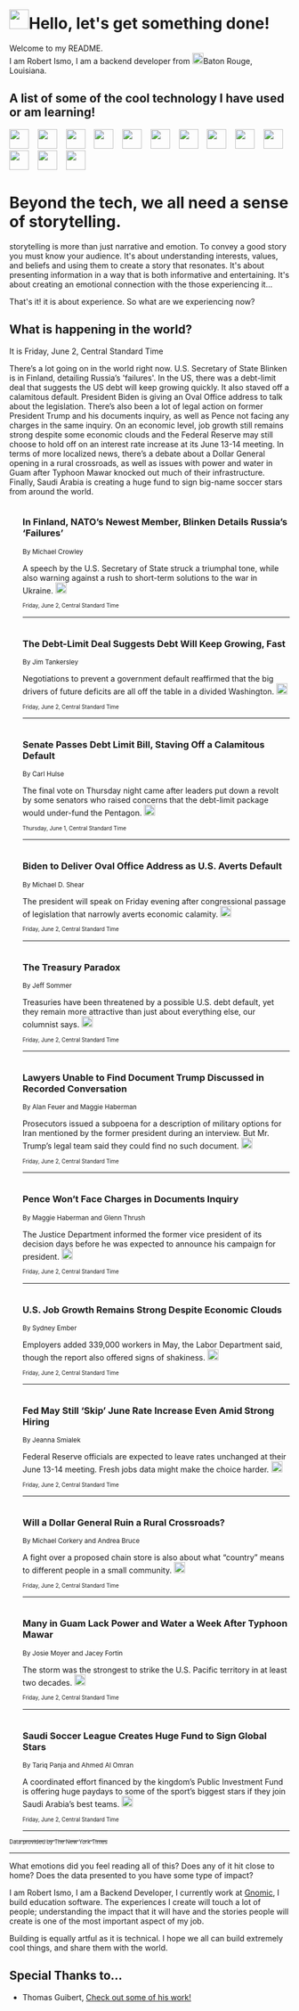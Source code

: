 <h1><img src="https://emojis.slackmojis.com/emojis/images/1643514375/3493/hot-coffee.gif?1643514375" width="35"/>Hello, let's get something done!</h1>

<p>Welcome to my README.<br/>
I am Robert Ismo, I am a backend developer from <img src="https://emojis.slackmojis.com/emojis/images/1638395689/50435/moulin_rouge.png?1638395689" width="20"/>Baton Rouge, Louisiana.</p>
<h2>A list of some of the cool technology I have used or am learning!</h2>
<p>
<img src="https://emojis.slackmojis.com/emojis/images/1643516091/21142/meow_bongotap.gif?1643516091" width="35" alt="">
<img src="https://img.shields.io/badge/Favorite%20Frontend%20Framework-SvelteKit-f83903" alt="">
<img src="https://img.shields.io/badge/Second%20Favorite-Vue-40b581" alt="">
<img src="https://img.shields.io/badge/Most%20Used%20Runtime-Nodejs-78b061" alt="">
<img src="https://emojis.slackmojis.com/emojis/images/1643517416/34482/fire.gif?1643517416" width="35" alt="">
<img src="https://img.shields.io/badge/Javascript%20But%20Better-Typescript-0078ca" alt="">
<img src="https://img.shields.io/badge/Favorite%20Language-Elixir-3e244d" alt="">
<img src="https://img.shields.io/badge/Containerize%20Everything-Docker-6ac9ef" alt="">
<img src="https://emojis.slackmojis.com/emojis/images/1643514596/5999/meow_party.gif?1643514596" width="35" alt="">
<img src="https://img.shields.io/badge/API%20Love%20Language-Graphql-de32a5" alt="">
<img src="https://img.shields.io/badge/Our%20Favorite%20Version%20Controller-Git-e94f33" alt="">
<img src="https://img.shields.io/badge/Favorite%20Database-Redis-d42d1d" alt="">
<img src="https://emojis.slackmojis.com/emojis/images/1643514559/5584/deployparrot.gif?1643514559" width="35" alt="">
<img src="https://img.shields.io/badge/Container%20Interstate-RabbitMQ-f66200" alt="">
<img src="https://img.shields.io/badge/Gotta%20Learn-Kubernetes-316adf" alt="">
<img src="https://img.shields.io/badge/Really%20Mature%20Now-WASM-654fef" alt="">
<img src="https://emojis.slackmojis.com/emojis/images/1666642497/61942/dance_vibe.gif?1666642497" width="35" alt="">
<img src="https://img.shields.io/badge/For%20My%20M1-ARM64-657d96" alt="">
<img src="https://img.shields.io/badge/Loving%20This%20So%20Much-TailwindCSS-17bcb5" alt="">
<img src="https://img.shields.io/badge/Cool%20Build%20Tool-Vite-f9cb24" alt="">
<img src="https://emojis.slackmojis.com/emojis/images/1669231376/62819/working-on-it.gif?1669231376" width="35" alt="">
<img src="https://img.shields.io/badge/Fun%20and%20Easy%20Database-MongoDB-5f8c49" alt="">
<img src="https://img.shields.io/badge/JS%20Life%20Support-NPM-c73737" alt="">
<img src="https://img.shields.io/badge/I%20Liked%20It-DynamoDB-0073b9" alt="">
<img src="https://emojis.slackmojis.com/emojis/images/1643514045/46/question.gif?1643514045" width="35" alt="">
<img src="https://img.shields.io/badge/cool-React-60d6f9" alt="">
<img src="https://img.shields.io/badge/Future%20Big%20Project-Lambda-f37e00" alt="">
<img src="https://img.shields.io/badge/NPM%20But%20Better-PNPM-f1aa07" alt="">
<img src="https://emojis.slackmojis.com/emojis/images/1643514943/9662/fbwow.gif?1643514943" width="35" alt="">
<img src="https://img.shields.io/badge/First%20Language-C-662079" alt="">
<img src="https://img.shields.io/badge/Where%20I%20Deploy%20Frontend-Vercel-000000" alt="">
<img src="https://img.shields.io/badge/Who%20Does%20not%20Want%20an%20App-Swift-f9492a" alt="">
<img src="https://emojis.slackmojis.com/emojis/images/1643514058/151/javascript.png?1643514058" width="35" alt="">
<img src="https://img.shields.io/badge/cool-Python-fbd542" alt="">
<img src="https://img.shields.io/badge/Favorite%20Something-Stripe-656cdc" alt="">
<img src="https://img.shields.io/badge/Of%20Course-HTML5-ed6327" alt="">
<img src="https://emojis.slackmojis.com/emojis/images/1660415405/60731/bomb.gif?1660415405" width="35" alt="">
<img src="https://img.shields.io/badge/hate-CSS-2964ec" alt="">
<img src="https://img.shields.io/badge/Learning-CircleCI-141215" alt="">
<img src="https://img.shields.io/badge/Learning-Rust-fbbb3b" alt="">
<img src="https://emojis.slackmojis.com/emojis/images/1660415397/60712/writing-hand.gif?1660415397" width="35" alt="">
<img src="https://img.shields.io/badge/Dev%20Browser%20of%20Choice-Firefox-cc4e26" alt="">
<img src="https://img.shields.io/badge/Recoverying%20From%20Windows-UNIX-1781e3" alt="">
<img src="https://img.shields.io/badge/LOVE-LogSeq-90c1c2" alt="">
<img src="https://emojis.slackmojis.com/emojis/images/1643514066/223/kirby.gif?1643514066" width="35" alt="">
<img src="https://img.shields.io/badge/Daily%20Driver-MacOS-e6e6e8" alt="">
<img src="https://img.shields.io/badge/Git%20Server-Github-000000" alt="">
<img src="https://img.shields.io/badge/enjoyable-EC2-f17428" alt="">
<img src="https://emojis.slackmojis.com/emojis/images/1643514239/2069/excited.gif?1643514239" width="35" alt="">
</p>
<h1>Beyond the tech, we all need a sense of storytelling.</h1>
<p>storytelling is more than just narrative and emotion. To convey a good story you must know your audience. It's about understanding interests, values, and beliefs and using them to create a story that resonates. It's about presenting information in a way that is both informative and entertaining. It's about creating an emotional connection with the those experiencing it...</p>
<p>That's it! it is about experience. So what are we experiencing now?</p>
<h2>What is happening in the world?</h2>
<p>It is Friday, June 2, Central Standard Time</p>
<p>
There’s a lot going on in the world right now. U.S. Secretary of State Blinken is in Finland, detailing Russia’s &#39;failures&#39;. In the US, there was a debt-limit deal that suggests the US debt will keep growing quickly. It also staved off a calamitous default. President Biden is giving an Oval Office address to talk about the legislation. There’s also been a lot of legal action on former President Trump and his documents inquiry, as well as Pence not facing any charges in the same inquiry. On an economic level, job growth still remains strong despite some economic clouds and the Federal Reserve may still choose to hold off on an interest rate increase at its June 13-14 meeting. In terms of more localized news, there’s a debate about a Dollar General opening in a rural crossroads, as well as issues with power and water in Guam after Typhoon Mawar knocked out much of their infrastructure. Finally, Saudi Arabia is creating a huge fund to sign big-name soccer stars from around the world.</p>
<ol>
<img src="https://img.shields.io/badge/-world-blue" alt="">
<h3>In Finland, NATO’s Newest Member, Blinken Details Russia’s ‘Failures’</h3>
<sub>By Michael Crowley</sub>
<p>A speech by the U.S. Secretary of State struck a triumphal tone, while also warning against a rush to short-term solutions to the war in Ukraine.  <a href="https://nyti.ms/3WL5kJA"><img src="https://developer.nytimes.com/files/poweredby_nytimes_30b.png?v=1583354208352" height="20"></a></p>
<sub><sub>Friday, June 2, Central Standard Time</sub></sub>
<hr/>
<img src="https://img.shields.io/badge/-us-blue" alt="">
<h3>The Debt-Limit Deal Suggests Debt Will Keep Growing, Fast</h3>
<sub>By Jim Tankersley</sub>
<p>Negotiations to prevent a government default reaffirmed that the big drivers of future deficits are all off the table in a divided Washington.  <a href="https://nyti.ms/3Ca9AZO"><img src="https://developer.nytimes.com/files/poweredby_nytimes_30b.png?v=1583354208352" height="20"></a></p>
<sub><sub>Friday, June 2, Central Standard Time</sub></sub>
<hr/>
<img src="https://img.shields.io/badge/-us-blue" alt="">
<h3>Senate Passes Debt Limit Bill, Staving Off a Calamitous Default</h3>
<sub>By Carl Hulse</sub>
<p>The final vote on Thursday night came after leaders put down a revolt by some senators who raised concerns that the debt-limit package would under-fund the Pentagon.  <a href="https://nyti.ms/43oBCNe"><img src="https://developer.nytimes.com/files/poweredby_nytimes_30b.png?v=1583354208352" height="20"></a></p>
<sub><sub>Thursday, June 1, Central Standard Time</sub></sub>
<hr/>
<img src="https://img.shields.io/badge/-us-blue" alt="">
<h3>Biden to Deliver Oval Office Address as U.S. Averts Default</h3>
<sub>By Michael D. Shear</sub>
<p>The president will speak on Friday evening after congressional passage of legislation that narrowly averts economic calamity.  <a href="https://nyti.ms/3C6Ta4r"><img src="https://developer.nytimes.com/files/poweredby_nytimes_30b.png?v=1583354208352" height="20"></a></p>
<sub><sub>Friday, June 2, Central Standard Time</sub></sub>
<hr/>
<img src="https://img.shields.io/badge/-business-blue" alt="">
<h3>The Treasury Paradox</h3>
<sub>By Jeff Sommer</sub>
<p>Treasuries have been threatened by a possible U.S. debt default, yet they remain more attractive than just about everything else, our columnist says.  <a href="https://nyti.ms/3oMzgZa"><img src="https://developer.nytimes.com/files/poweredby_nytimes_30b.png?v=1583354208352" height="20"></a></p>
<sub><sub>Friday, June 2, Central Standard Time</sub></sub>
<hr/>
<img src="https://img.shields.io/badge/-us-blue" alt="">
<h3>Lawyers Unable to Find Document Trump Discussed in Recorded Conversation</h3>
<sub>By Alan Feuer and Maggie Haberman</sub>
<p>Prosecutors issued a subpoena for a description of military options for Iran mentioned by the former president during an interview. But Mr. Trump’s legal team said they could find no such document.  <a href="https://nyti.ms/3oS5xhv"><img src="https://developer.nytimes.com/files/poweredby_nytimes_30b.png?v=1583354208352" height="20"></a></p>
<sub><sub>Friday, June 2, Central Standard Time</sub></sub>
<hr/>
<img src="https://img.shields.io/badge/-us-blue" alt="">
<h3>Pence Won’t Face Charges in Documents Inquiry</h3>
<sub>By Maggie Haberman and Glenn Thrush</sub>
<p>The Justice Department informed the former vice president of its decision days before he was expected to announce his campaign for president.  <a href="https://nyti.ms/3oNkX6L"><img src="https://developer.nytimes.com/files/poweredby_nytimes_30b.png?v=1583354208352" height="20"></a></p>
<sub><sub>Friday, June 2, Central Standard Time</sub></sub>
<hr/>
<img src="https://img.shields.io/badge/-business-blue" alt="">
<h3>U.S. Job Growth Remains Strong Despite Economic Clouds</h3>
<sub>By Sydney Ember</sub>
<p>Employers added 339,000 workers in May, the Labor Department said, though the report also offered signs of shakiness.  <a href="https://nyti.ms/3WMFmp6"><img src="https://developer.nytimes.com/files/poweredby_nytimes_30b.png?v=1583354208352" height="20"></a></p>
<sub><sub>Friday, June 2, Central Standard Time</sub></sub>
<hr/>
<img src="https://img.shields.io/badge/-business-blue" alt="">
<h3>Fed May Still ‘Skip’ June Rate Increase Even Amid Strong Hiring</h3>
<sub>By Jeanna Smialek</sub>
<p>Federal Reserve officials are expected to leave rates unchanged at their June 13-14 meeting. Fresh jobs data might make the choice harder.  <a href="https://nyti.ms/3oB9yah"><img src="https://developer.nytimes.com/files/poweredby_nytimes_30b.png?v=1583354208352" height="20"></a></p>
<sub><sub>Friday, June 2, Central Standard Time</sub></sub>
<hr/>
<img src="https://img.shields.io/badge/-business-blue" alt="">
<h3>Will a Dollar General Ruin a Rural Crossroads?</h3>
<sub>By Michael Corkery and Andrea Bruce</sub>
<p>A fight over a proposed chain store is also about what “country” means to different people in a small community.  <a href="https://nyti.ms/42kJvl6"><img src="https://developer.nytimes.com/files/poweredby_nytimes_30b.png?v=1583354208352" height="20"></a></p>
<sub><sub>Friday, June 2, Central Standard Time</sub></sub>
<hr/>
<img src="https://img.shields.io/badge/-us-blue" alt="">
<h3>Many in Guam Lack Power and Water a Week After Typhoon Mawar</h3>
<sub>By Josie Moyer and Jacey Fortin</sub>
<p>The storm was the strongest to strike the U.S. Pacific territory in at least two decades.  <a href="https://nyti.ms/45LnEXe"><img src="https://developer.nytimes.com/files/poweredby_nytimes_30b.png?v=1583354208352" height="20"></a></p>
<sub><sub>Friday, June 2, Central Standard Time</sub></sub>
<hr/>
<img src="https://img.shields.io/badge/-sports-blue" alt="">
<h3>Saudi Soccer League Creates Huge Fund to Sign Global Stars</h3>
<sub>By Tariq Panja and Ahmed Al Omran</sub>
<p>A coordinated effort financed by the kingdom’s Public Investment Fund is offering huge paydays to some of the sport’s biggest stars if they join Saudi Arabia’s best teams.  <a href="https://nyti.ms/43GKCwC"><img src="https://developer.nytimes.com/files/poweredby_nytimes_30b.png?v=1583354208352" height="20"></a></p>
<sub><sub>Friday, June 2, Central Standard Time</sub></sub>
<hr/>
</ol>
<a href="https://developer.nytimes.com"><sub><sub>Data provided by The New York Times</sub></sub></a>
<hr/>
<p>What emotions did you feel reading all of this? Does any of it hit close to home? Does the data presented to you have some type of impact?</p>
<p>I am Robert Ismo, I am a Backend Developer, I currently work at <a href="https://gnomic.education/">Gnomic</a>, I build education software. The experiences I create will touch a lot of people; understanding the impact that it will have and the stories people will create is one of the most important aspect of my job.</p>
<p>Building is equally artful as it is technical. I hope we all can build extremely cool things, and share them with the world.</p>
<h2>Special Thanks to...</h2>
<ul>
<li>Thomas Guibert, <a href="https://github.com/thmsgbrt/thmsgbrt">Check out some of his work!</a></li>
</ul>